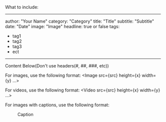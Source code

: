 What to include:

---
author:  "Your Name"
category: "Category"
title: "Title"
subtitle: "Subtitle"
date: "Date"
image: "Image"
headline: true or false
tags: 
  - tag1
  - tag2
  - tag3
  - ect
  
---

Content Below(Don't use headers(#, ##, ###, etc))

For images, use the following format:
<Image src={src} height={x} width={y} ...>

For videos, use the following format:
<Video src={src} height={x} width={y} ...>

For images with captions, use the following format:
<Figure src={src} height={x} width={y} ...>
  <Caption> Caption </Caption>
</Figure>